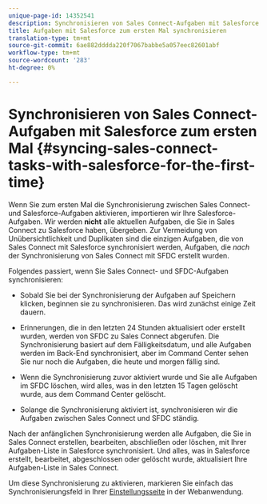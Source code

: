 ```yaml
---
unique-page-id: 14352541
description: Synchronisieren von Sales Connect-Aufgaben mit Salesforce zum ersten Mal - Marketing Docs - Produktdokumentation
title: Aufgaben mit Salesforce zum ersten Mal synchronisieren
translation-type: tm+mt
source-git-commit: 6ae882dddda220f7067babbe5a057eec82601abf
workflow-type: tm+mt
source-wordcount: '283'
ht-degree: 0%

---
```



# Synchronisieren von Sales Connect-Aufgaben mit Salesforce zum ersten Mal {#syncing-sales-connect-tasks-with-salesforce-for-the-first-time}

Wenn Sie zum ersten Mal die Synchronisierung zwischen Sales Connect- und Salesforce-Aufgaben aktivieren, importieren wir Ihre Salesforce-Aufgaben. Wir werden **nicht** alle aktuellen Aufgaben, die Sie in Sales Connect zu Salesforce haben, übergeben. Zur Vermeidung von Unübersichtlichkeit und Duplikaten sind die einzigen Aufgaben, die von Sales Connect mit Salesforce synchronisiert werden, Aufgaben, die *nach* der Synchronisierung von Sales Connect mit SFDC erstellt wurden.

Folgendes passiert, wenn Sie Sales Connect- und SFDC-Aufgaben synchronisieren:

- Sobald Sie bei der Synchronisierung der Aufgaben auf Speichern klicken, beginnen sie zu synchronisieren. Das wird zunächst einige Zeit dauern.

- Erinnerungen, die in den letzten 24 Stunden aktualisiert oder erstellt wurden, werden von SFDC zu Sales Connect abgerufen. Die Synchronisierung basiert auf dem Fälligkeitsdatum, und alle Aufgaben werden im Back-End synchronisiert, aber im Command Center sehen Sie nur noch die Aufgaben, die heute und morgen fällig sind.

- Wenn die Synchronisierung zuvor aktiviert wurde und Sie alle Aufgaben im SFDC löschen, wird alles, was in den letzten 15 Tagen gelöscht wurde, aus dem Command Center gelöscht.

- Solange die Synchronisierung aktiviert ist, synchronisieren wir die Aufgaben zwischen Sales Connect und SFDC ständig.

Nach der anfänglichen Synchronisierung werden alle Aufgaben, die Sie in Sales Connect erstellen, bearbeiten, abschließen oder löschen, mit Ihrer Aufgaben-Liste in Salesforce synchronisiert. Und alles, was in Salesforce erstellt, bearbeitet, abgeschlossen oder gelöscht wurde, aktualisiert Ihre Aufgaben-Liste in Sales Connect.

Um diese Synchronisierung zu aktivieren, markieren Sie einfach das Synchronisierungsfeld in Ihrer [Einstellungsseite](https://toutapp.com/login) in der Webanwendung.

